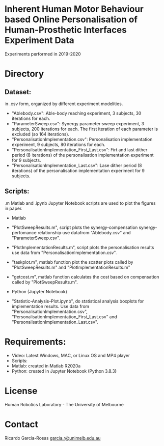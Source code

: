 # Inherent Human Motor Behaviour based Online Personalisation of Human-Prosthetic Interfaces Experiment Data
Experiments performed in 2019-2020

# Directory
## Dataset: 
in .csv form, organized by different experiment modelities.
 - "Ablebody.csv": Able-body reaching experiment, 3 subjects, 30 iterations for each.
 - "ParameterSweep.csv": Synergy parameter sweep experiment, 3 subjects, 200 iterations for each. The first iteration of each parameter is excluded (so 164 iterations).
 - "PersonalisationImplementation.csv": Personalisation implementation experiment, 9 subjects, 80 iterations for each.
 - "PersonalisationImplementation_First_Last.csv": Firt and last dither period (8 iterations) of the personalisation implementation experiment for 9 subjects.
 - "PersonalisationImplementation_Last.csv": Lase dither period (8 iterations) of the personalisation implementation experiment for 9 subjects.

## Scripts: 
.m Matlab and .ipynb Jupyter Notebook scripts are used to plot the figures in paper.
 - Matlab
  - "PlotSweepResults.m", script plots the synergy-compensation synergy-perfomance relationship use datafrom "Ablebody.csv" and "ParameterSweep.csv".
  - "PlotImplementationResults.m", script plots the personalisation results use data from "PersonalisationImplementation.csv".
  - "taskplot.m", matlab function plot the scatter plots called by "PlotSweepResults.m" and "PlotImplementationResults.m"
  - "getcost.m", matlab function calculates the cost based on compensation called by "PlotSweepResults.m".

 - Python (Jupyter Notebook)
  - "Statistic-Analysis-Plot.ipynb", do statistical analysis boxplots for implementation results. Use data from "PersonalisationImplementation.csv", "PersonalisationImplementation_First_Last.csv" and "PersonalisationImplementation_Last.csv".

# Requirements: 
- Video: Latest Windows, MAC, or Linux OS and MP4 player
- Scripts:
 - Matlab: created in Matlab R2020a
 - Python: created in Jupyter Notebook (Python 3.8.3)

# License
Human Robotics Laboratory - The University of Melbourne

# Contact 
Ricardo Garcia-Rosas garcia.r@unimelb.edu.au


